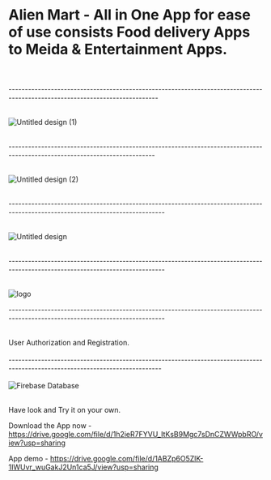 # Alien Mart - All in One App for ease of use consists Food delivery Apps to Meida & Entertainment Apps. <br><br>

---------------------------------------------------------------------------------------------------------------------------- <br><br>

![Untitled design (1)](https://github.com/Shivam9456Singh/Alien_Mart/assets/113454708/8e599f09-7e8d-44e9-bed9-1081fea366d9) <br><br>


--------------------------------------------------------------------------------------------------------------------------- <br><br>


![Untitled design (2)](https://github.com/Shivam9456Singh/Alien_Mart/assets/113454708/4c7ccc8e-b8ed-4b99-af31-b5225d25a8cf) <br><br>


------------------------------------------------------------------------------------------------------------------------------ <br><br>

![Untitled design](https://github.com/Shivam9456Singh/Alien_Mart/assets/113454708/feaa2095-d1fe-42cd-999c-635fe5e2c9a6) <br><br>

------------------------------------------------------------------------------------------------------------------------------ <br><br>

![logo](https://github.com/Shivam9456Singh/Alien_Mart/assets/113454708/c656708d-0c58-4db3-8920-930ec862d031)

------------------------------------------------------------------------------------------------------------------------------ <br><br>

User Authorization and Registration.<br><br>
-----------------------------------------------------------------------------------------------------------------------------<br><br>
![Firebase Database](https://github.com/Shivam9456Singh/Alien_Mart/assets/113454708/94f0d387-a39f-4e7a-ba76-2447b2a91598)<br><br>


Have look and Try it on your own. 

Download the App now - https://drive.google.com/file/d/1h2ieR7FYVU_ItKsB9Mgc7sDnCZWWpbRO/view?usp=sharing


App demo - https://drive.google.com/file/d/1ABZp6O5ZlK-1IWUvr_wuGakJ2Un1ca5J/view?usp=sharing



